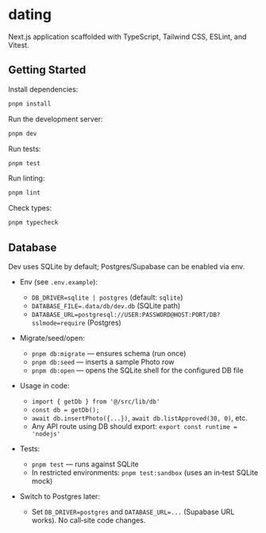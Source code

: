 # dating

Next.js application scaffolded with TypeScript, Tailwind CSS, ESLint, and Vitest.

## Getting Started

Install dependencies:

```bash
pnpm install
```

Run the development server:

```bash
pnpm dev
```

Run tests:

```bash
pnpm test
```

Run linting:

```bash
pnpm lint
```

Check types:

```bash
pnpm typecheck
```

## Database

Dev uses SQLite by default; Postgres/Supabase can be enabled via env.

- Env (see `.env.example`):
  - `DB_DRIVER=sqlite | postgres` (default: `sqlite`)
  - `DATABASE_FILE=.data/db/dev.db` (SQLite path)
  - `DATABASE_URL=postgresql://USER:PASSWORD@HOST:PORT/DB?sslmode=require` (Postgres)

- Migrate/seed/open:
  - `pnpm db:migrate` — ensures schema (run once)
  - `pnpm db:seed` — inserts a sample Photo row
  - `pnpm db:open` — opens the SQLite shell for the configured DB file

- Usage in code:
  - `import { getDb } from '@/src/lib/db'`
  - `const db = getDb();`
  - `await db.insertPhoto({...})`, `await db.listApproved(30, 0)`, etc.
  - Any API route using DB should export: `export const runtime = 'nodejs'`

- Tests:
  - `pnpm test` — runs against SQLite
  - In restricted environments: `pnpm test:sandbox` (uses an in‑test SQLite mock)

- Switch to Postgres later:
  - Set `DB_DRIVER=postgres` and `DATABASE_URL=...` (Supabase URL works). No call‑site code changes.
